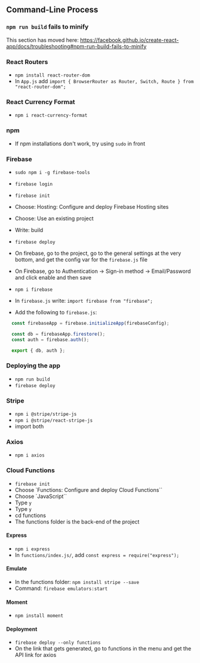 ## Command-Line Process

### `npm run build` fails to minify

This section has moved here: https://facebook.github.io/create-react-app/docs/troubleshooting#npm-run-build-fails-to-minify

### React Routers
- `npm install react-router-dom`
- In `App.js` add `import { BrowserRouter as Router, Switch, Route } from "react-router-dom";`

### React Currency Format
- `npm i react-currency-format`

### npm
- If npm installations don't work, try using `sudo` in front

### Firebase
- `sudo npm i -g firebase-tools`
- `firebase login`
- `firebase init`
- Choose: Hosting: Configure and deploy Firebase Hosting sites
- Choose: Use an existing project
- Write: build
- `firebase deploy`
- On firebase, go to the project, go to the general settings at the very bottom, and get the config var for the `firebase.js` file
- On Firebase, go to Authentication -> Sign-in method -> Email/Password and click enable and then save

- `npm i firebase`
- In `firebase.js` write: `import firebase from "firebase";`
- Add the following to `firebase.js`:
 
```javascript
  const firebaseApp = firebase.initializeApp(firebaseConfig);

  const db = firebaseApp.firestore();
  const auth = firebase.auth();

  export { db, auth };
```

### Deploying the app
- `npm run build`
- `firebase deploy`

### Stripe 
- `npm i @stripe/stripe-js`
- `npm i @stripe/react-stripe-js`
- import both

### Axios
- `npm i axios`

### Cloud Functions
- `firebase init`
- Choose `Functions: Configure and deploy Cloud Functions``
- Choose `JavaScript``
- Type `y`
- Type `y`
- cd functions
- The functions folder is the back-end of the project

#### Express
- `npm i express`
- In `functions/index.js/`, add `const express = require("express");`

#### Emulate
- In the functions folder: `npm install stripe --save`
- Command: `firebase emulators:start`

#### Moment
- `npm install moment`

#### Deployment 
- `firebase deploy --only functions`
- On the link that gets generated, go to functions in the menu and get the API link for axios